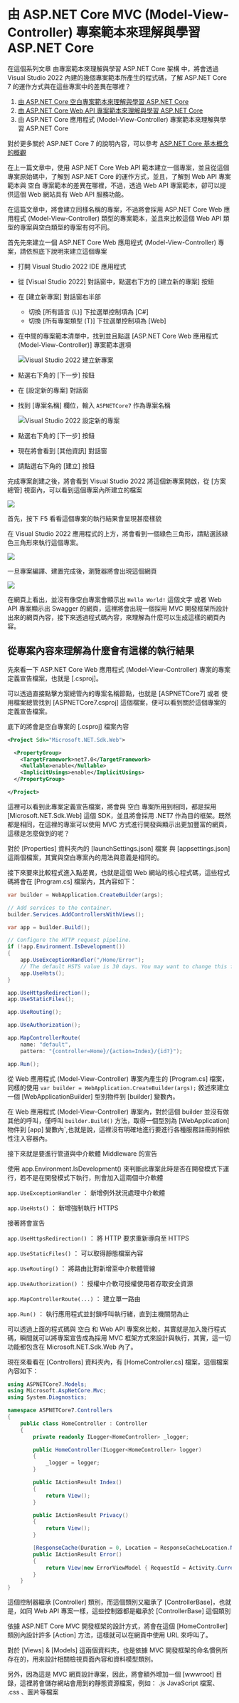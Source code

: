 # 由 ASP.NET Core MVC (Model-View-Controller) 專案範本來理解與學習 ASP.NET Core

在這個系列文章 由專案範本來理解與學習 ASP.NET Core 架構 中，將會透過 Visual Studio 2022 內建的幾個專案範本所產生的程式碼，了解 ASP.NET Core 7 的運作方式與在這些專案中的差異在哪裡？

1. [ 由 ASP.NET Core 空白專案範本來理解與學習 ASP.NET Core](https://csharpkh.blogspot.com/2023/01/Learn-ASP-NET-Core7-From-Empty-Project-Template.html)
2. [由 ASP.NET Core Web API 專案範本來理解與學習 ASP.NET Core](https://csharpkh.blogspot.com/2023/01/Learn-ASP-NET-Core7-From-Web-API-Project-Template.html)
3. 由 ASP.NET Core 應用程式 (Model-View-Controller) 專案範本來理解與學習 ASP.NET Core

對於更多關於 ASP.NET Core 7 的說明內容，可以參考 [ASP.NET Core 基本概念的概觀](https://learn.microsoft.com/zh-tw/aspnet/core/fundamentals/?view=aspnetcore-7.0&tabs=windows&WT.mc_id=DT-MVP-5002220)

在上一篇文章中，使用 ASP.NET Core Web API 範本建立一個專案，並且從這個專案原始碼中，了解到 ASP.NET Core 的運作方式，並且，了解到 Web API 專案範本與 空白 專案範本的差異在哪裡，不過，透過 Web API 專案範本，卻可以提供這個 Web 網站具有 Web API 服務功能。

在這篇文章中，將會建立同樣名稱的專案，不過將會採用 ASP.NET Core Web 應用程式 (Model-View-Controller) 類型的專案範本，並且來比較這個 Web API 類型的專案與空白類型的專案有何不同。

首先先來建立一個 ASP.NET Core Web 應用程式 (Model-View-Controller) 專案，請依照底下說明來建立這個專案

* 打開 Visual Studio 2022 IDE 應用程式
* 從 [Visual Studio 2022] 對話窗中，點選右下方的 [建立新的專案] 按鈕
* 在 [建立新專案] 對話窗右半部
  * 切換 [所有語言 (L)] 下拉選單控制項為 [C#]
  * 切換 [所有專案類型 (T)] 下拉選單控制項為 [Web]
* 在中間的專案範本清單中，找到並且點選 [ASP.NET Core Web 應用程式 (Model-View-Controller)] 專案範本選項

  ![Visual Studio 2022 建立新專案](../Images/ANC7/anc986.png)

* 點選右下角的 [下一步] 按鈕
* 在 [設定新的專案] 對話窗
* 找到 [專案名稱] 欄位，輸入 `ASPNETCore7` 作為專案名稱

  ![Visual Studio 2022 設定新的專案](../Images/ANC7/anc985.png)
* 點選右下角的 [下一步] 按鈕
* 現在將會看到 [其他資訊] 對話窗
* 請點選右下角的 [建立] 按鈕

完成專案創建之後，將會看到 Visual Studio 2022 將這個新專案開啟，從 [方案總管] 視窗內，可以看到這個專案內所建立的檔案

![](../Images/ANC7/anc983.png)

首先，按下 F5 看看這個專案的執行結果會呈現甚麼樣貌

在 Visual Studio 2022 應用程式的上方，將會看到一個綠色三角形，請點選該綠色三角形來執行這個專案。

![](../Images/ANC7/anc995.png)

一旦專案編譯、建置完成後，瀏覽器將會出現這個網頁

![](../Images/ANC7/anc982.png)

在網頁上看出，並沒有像空白專案會顯示出 `Hello World!` 這個文字 或者 Web API 專案顯示出 Swagger 的網頁，這裡將會出現一個採用 MVC 開發框架所設計出來的網頁內容，接下來透過程式碼內容，來理解為什麼可以生成這樣的網頁內容。

## 從專案內容來理解為什麼會有這樣的執行結果

先來看一下 ASP.NET Core Web 應用程式 (Model-View-Controller) 專案的專案定義宣告檔案，也就是 [.csproj]。

可以透過直接點擊方案總管內的專案名稱節點，也就是 [ASPNETCore7] 或者 使用檔案總管找到 [ASPNETCore7.csproj] 這個檔案，便可以看到關於這個專案的定義宣告檔案。

底下的將會是空白專案的 [.csproj] 檔案內容

```xml
<Project Sdk="Microsoft.NET.Sdk.Web">

  <PropertyGroup>
    <TargetFramework>net7.0</TargetFramework>
    <Nullable>enable</Nullable>
    <ImplicitUsings>enable</ImplicitUsings>
  </PropertyGroup>

</Project>
```

這裡可以看到此專案定義宣告檔案，將會與 空白 專案所用到相同，都是採用 [Microsoft.NET.Sdk.Web] 這個 SDK，並且將會採用 .NET7 作為目的框架。既然都是相同，在這裡的專案可以使用 MVC 方式進行開發與顯示出更加豐富的網頁，這樣是怎麼做到的呢？

對於 [Properties] 資料夾內的 [launchSettings.json] 檔案 與 [appsettings.json] 這兩個檔案，其實與空白專案內的用法與意義是相同的。

接下來要來比較程式進入點差異，也就是這個 Web 網站的核心程式碼，這些程式碼將會在 [Program.cs] 檔案內，其內容如下：

```csharp
var builder = WebApplication.CreateBuilder(args);

// Add services to the container.
builder.Services.AddControllersWithViews();

var app = builder.Build();

// Configure the HTTP request pipeline.
if (!app.Environment.IsDevelopment())
{
    app.UseExceptionHandler("/Home/Error");
    // The default HSTS value is 30 days. You may want to change this for production scenarios, see https://aka.ms/aspnetcore-hsts.
    app.UseHsts();
}

app.UseHttpsRedirection();
app.UseStaticFiles();

app.UseRouting();

app.UseAuthorization();

app.MapControllerRoute(
    name: "default",
    pattern: "{controller=Home}/{action=Index}/{id?}");

app.Run();
```

從 Web 應用程式 (Model-View-Controller) 專案內產生的 [Program.cs] 檔案，同樣的使用 `var builder = WebApplication.CreateBuilder(args);` 敘述來建立一個 [WebApplicationBuilder] 型別物件到 [builder] 變數內。

在 Web 應用程式 (Model-View-Controller) 專案內，對於這個 builder 並沒有做其他的呼叫，僅呼叫 `builder.Build()` 方法，取得一個型別為 [WebApplication] 物件到 [app] 變數內`,也就是說，這裡沒有明確地進行要進行各種服務註冊到相依性注入容器內。

接下來就是要進行管道與中介軟體 Middleware 的宣告

使用 app.Environment.IsDevelopment() 來判斷此專案此時是否在開發模式下運行，若不是在開發模式下執行，則會加入這兩個中介軟體

`app.UseExceptionHandler` ： 新增例外狀況處理中介軟體

`app.UseHsts()` ： 新增強制執行 HTTPS

接著將會宣告

`app.UseHttpsRedirection()` ： 將 HTTP 要求重新導向至 HTTPS

`app.UseStaticFiles()` ： 可以取得靜態檔案內容

`app.UseRouting()` ： 將路由比對新增至中介軟體管線

`app.UseAuthorization()` ： 授權中介軟可授權使用者存取安全資源

`app.MapControllerRoute(...)` ： 建立單一路由

`app.Run()` ： 執行應用程式並封鎖呼叫執行緒，直到主機關閉為止

可以透過上面的程式碼與 空白 和 Web API 專案來比較，其實就是加入幾行程式碼，瞬間就可以將專案宣告成為採用 MVC 框架方式來設計與執行，其實，這一切功能都包含在 Microsoft.NET.Sdk.Web 內了。

現在來看看在 [Controllers] 資料夾內，有 [HomeController.cs] 檔案，這個檔案內容如下：

```csharp
using ASPNETCore7.Models;
using Microsoft.AspNetCore.Mvc;
using System.Diagnostics;

namespace ASPNETCore7.Controllers
{
    public class HomeController : Controller
    {
        private readonly ILogger<HomeController> _logger;

        public HomeController(ILogger<HomeController> logger)
        {
            _logger = logger;
        }

        public IActionResult Index()
        {
            return View();
        }

        public IActionResult Privacy()
        {
            return View();
        }

        [ResponseCache(Duration = 0, Location = ResponseCacheLocation.None, NoStore = true)]
        public IActionResult Error()
        {
            return View(new ErrorViewModel { RequestId = Activity.Current?.Id ?? HttpContext.TraceIdentifier });
        }
    }
}
```

這個控制器繼承 [Controller] 類別，而這個類別又繼承了 [ControllerBase]，也就是，如同 Web API 專案一樣，這些控制器都是繼承於 [ControllerBase] 這個類別

依據 ASP.NET Core MVC 開發框架的設計方式，將會在這個 [HomeController] 類別內設計許多 [Action] 方法，這樣就可以在網頁中使用 URL 來呼叫了。

對於 [Views] & [Models] 這兩個資料夾，也是依據 MVC 開發框架的命名慣例所存在的，用來設計相關檢視頁面內容和資料模型類別。

另外，因為這是 MVC 網頁設計專案，因此，將會額外增加一個 [wwwroot] 目錄，這裡將會儲存網站會用到的靜態資源檔案，例如： .js JavaScript 檔案、 .css 、圖片等檔案

